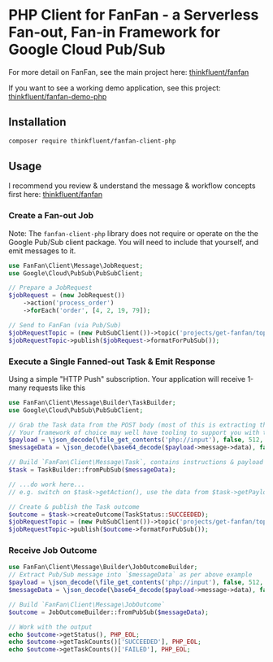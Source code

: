 # PHP Client for FanFan - a Serverless Fan-out, Fan-in Framework for Google Cloud Pub/Sub

For more detail on FanFan, see the main project here: [thinkfluent/fanfan](https://github.com/thinkfluent/fanfan)

If you want to see a working demo application, see this project: [thinkfluent/fanfan-demo-php](https://github.com/thinkfluent/fanfan-demo-php)

## Installation

```bash
composer require thinkfluent/fanfan-client-php
```

## Usage

I recommend you review & understand the message & workflow concepts first here: [thinkfluent/fanfan](https://github.com/thinkfluent/fanfan)

### Create a Fan-out Job

Note: The `fanfan-client-php` library does not require or operate on the the Google Pub/Sub client package. You will 
need to include that yourself, and emit messages to it.

```php
use FanFan\Client\Message\JobRequest;
use Google\Cloud\PubSub\PubSubClient;

// Prepare a JobRequest
$jobRequest = (new JobRequest())
    ->action('process_order')
    ->forEach('order', [4, 2, 19, 79]);

// Send to FanFan (via Pub/Sub)
$jobRequestTopic = (new PubSubClient())->topic('projects/get-fanfan/topics/fanfan-job-request');
$jobRequestTopic->publish($jobRequest->formatForPubSub());
```

### Execute a Single Fanned-out Task & Emit Response
Using a simple "HTTP Push" subscription. Your application will receive 1-many requests like this

```php
use FanFan\Client\Message\Builder\TaskBuilder;
use Google\Cloud\PubSub\PubSubClient;

// Grab the Task data from the POST body (most of this is extracting the base64 message from the Pub/Sub payload)
// Your framework of choice may well have tooling to support you with this (Like PSR-7 Requests)
$payload = \json_decode(\file_get_contents('php://input'), false, 512, JSON_THROW_ON_ERROR);
$messageData = \json_decode(\base64_decode($payload->message->data), false, 512, JSON_THROW_ON_ERROR);

// Build `FanFan\Client\Message\Task`, contains instructions & payload for ONE fanned-out task
$task = TaskBuilder::fromPubSub($messageData);

// ...do work here...
// e.g. switch on $task->getAction(), use the data from $task->getPayload();

// Create & publish the Task outcome
$outcome = $task->createOutcome(TaskStatus::SUCCEEDED);
$jobRequestTopic = (new PubSubClient())->topic('projects/get-fanfan/topics/fanfan-task-done');
$jobRequestTopic->publish($outcome->formatForPubSub());
```

### Receive Job Outcome
```php
use FanFan\Client\Message\Builder\JobOutcomeBuilder;
// Extract Pub/Sub message into `$messageData` as per above example
$payload = \json_decode(\file_get_contents('php://input'), false, 512, JSON_THROW_ON_ERROR);
$messageData = \json_decode(\base64_decode($payload->message->data), false, 512, JSON_THROW_ON_ERROR);

// Build `FanFan\Client\Message\JobOutcome`
$outcome = JobOutcomeBuilder::fromPubSub($messageData);

// Work with the output
echo $outcome->getStatus(), PHP_EOL;
echo $outcome->getTaskCounts()['SUCCEEDED'], PHP_EOL;
echo $outcome->getTaskCounts()['FAILED'], PHP_EOL;
```